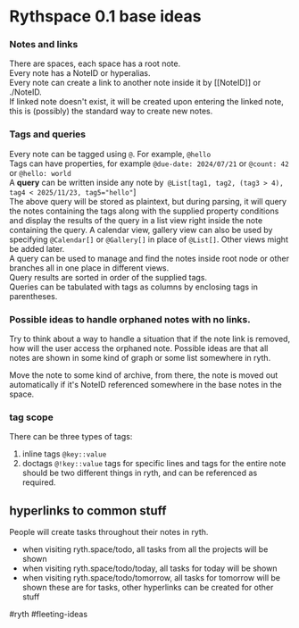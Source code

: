 # Rythspace 0.1 base ideas
### Notes and links   
There are spaces, each space has a root note.   
Every note has a NoteID or hyperalias.   
Every note can create a link to another note inside it by [[NoteID]] or ./NoteID.   
If linked note doesn't exist, it will be created upon entering the linked note, this is (possibly) the standard way to create new notes.   
   
### Tags and queries   
Every note can be tagged using `@`. For example, `@hello`    
Tags can have properties, for example `@due-date: 2024/07/21`  or `@count: 42` or `@hello: world`    
A **query** can be written inside any note by` @List[tag1, tag2, (tag3 > 4), tag4 < 2025/11/23, tag5="hello"`]    
The above query will be stored as plaintext, but during parsing, it will query the notes containing the tags along with the supplied property conditions and display the results of the query in a list view right inside the note containing the query. A calendar view, gallery view can also be used by specifying `@Calendar[]`  or `@Gallery[]` in place of `@List[]`. Other views might be added later.   
A query can be used to manage and find the notes inside root node or other branches all in one place in different views.   
Query results are sorted in order of the supplied tags.   
Queries can be tabulated with tags as columns by enclosing tags in parentheses.   
### Possible ideas to handle orphaned notes with no links.   
Try to think about a way to handle a situation that if the note link is removed, how will the user access the orphaned note. Possible ideas are that all notes are shown in some kind of graph or some list somewhere in ryth.

Move the note to some kind of archive, from there, the note is moved out automatically if it's NoteID referenced somewhere in the base notes in the space.

### tag scope
There can be three types of tags:
1. inline tags `@key::value`
2. doctags `@!key::value`
tags for specific lines and tags for the entire note should be two different things in ryth, and can be referenced as required.

## hyperlinks to common stuff
People will create tasks throughout their notes in ryth.
- when visiting ryth.space/todo, all tasks from all the projects will be shown
- when visiting ryth.space/todo/today, all tasks for today will be shown
- when visiting ryth.space/todo/tomorrow, all tasks for tomorrow will be shown
these are for tasks, other hyperlinks can be created for other stuff

#ryth #fleeting-ideas